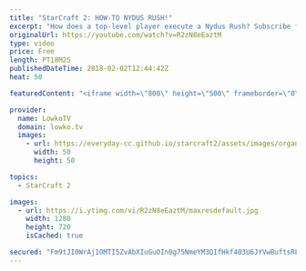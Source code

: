 ```yaml
---
title: "StarCraft 2: HOW-TO NYDUS RUSH!"
excerpt: "How does a top-level player execute a Nydus Rush? Subscribe for more videos: http://lowko.tv/youtube More StarCraft 2 Guides & Tutorials: https://goo.gl/BEPvJo  In this video I analyse a recent game between Serral and SpeCial. In this match on Backwater LE Serral decides to rush a Nydus Worm with minimal"
originalUrl: https://youtube.com/watch?v=R2zN8eEaztM
type: video
price: Free
length: PT18M2S
publishedDateTime: 2018-02-02T12:44:42Z
heat: 50

featuredContent: "<iframe width=\"800\" height=\"500\" frameborder=\"0\" src=\"https://www.youtube.com/embed/R2zN8eEaztM\" allow=\"accelerometer; autoplay; encrypted-media; gyroscope; picture-in-picture\" allowfullscreen></iframe>"

provider:
  name: LowkoTV
  domain: lowko.tv
  images:
    - url: https://everyday-cc.github.io/starcraft2/assets/images/organizations/lowko.tv-50x50.jpg
      width: 50
      height: 50

topics:
  - StarCraft 2

images:
  - url: https://i.ytimg.com/vi/R2zN8eEaztM/maxresdefault.jpg
    width: 1280
    height: 720
    isCached: true

secured: "Fm9tJI0WrAj1OMTI5ZvAbXIuGuOIn0g75NmeYM3QIfHkf403U6JYVwBuftsRLwoGfYF1C+ee2pBUl2rsMC3caiqauG2O/06Lgq8W2tU0t4Uy0D6jdDCVg1o04vvumFTKkVVZj4E6gNgXwFzAgcltJf9cAvdqVbSsoXxJR4zDAiSOpOKanDBX6vsA//3l87k3R44gcTU6fA520YLs6J5KFN4ZYHAXQCRWapNYbnry9rivKG8/69OUyc0fszDc2klEdqmmvFQ41BeliwgvaWSbFaqGpkWmo/HCqh9enyYufxgEijrc3Abs/mY5sxedWCsT2K0qa5YXnGQ31xhyx+IGRsAwbnDR5t4I1SYAh60ggGrKb5u+2a0aRiyyQetGodUivo/aq+woLNLgMWtikfHHQhyHXcGsGYoxhJssbBJj5wmuYFkwE3Uzf4xYNElIcV26;aWV9UnN7TwNzAnSWXoSrXA=="
---
```


